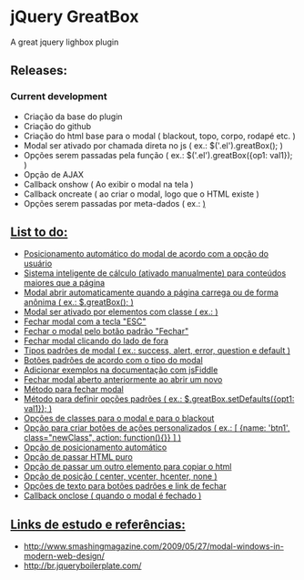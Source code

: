 jQuery GreatBox
===============
A great jquery lighbox plugin

Releases:
---------
### Current development ###
+	Criação da base do plugin
+	Criação do github
+	Criação do html base para o modal ( blackout, topo, corpo, rodapé etc. )
+	Modal ser ativado por chamada direta no js ( ex.: $('.el').greatBox(); )
+	Opções serem passadas pela função ( ex.: $('.el').greatBox({op1: val1}); )
+	Opção de AJAX
+	Callback onshow	( Ao exibir o modal na tela )
+	Callback oncreate ( ao criar o modal, logo que o HTML existe ) 
+	Opções serem passadas por meta-dados ( ex.: <a href="#noAjax" class="greatBoxLink" data-option1="value1" /> )

List to do:
-----------
+	Posicionamento automático do modal de acordo com a opção do usuário
+	Sistema inteligente de cálculo (ativado manualmente) para conteúdos maiores que a página
+	Modal abrir automaticamente quando a página carrega ou de forma anônima ( ex.: $.greatBox(); )
+	Modal ser ativado por elementos com classe ( ex.: <a href="ajax.html" class="greatBoxLink" /> )
+	Fechar modal com a tecla "ESC"
+	Fechar o modal pelo botão padrão "Fechar"
+	Fechar modal clicando do lado de fora
+	Tipos padrões de modal ( ex.: success, alert, error, question e default )
+	Botões padrões de acordo com o tipo do modal
+	Adicionar exemplos na documentação com jsFiddle
+	Fechar modal aberto anteriormente ao abrir um novo
+	Método para fechar modal
+	Método para definir opções padrões ( ex.: $.greatBox.setDefaults({opt1: val1}); )
+	Opções de classes para o modal e para o blackout
+	Opção para criar botões de ações personalizados ( ex.: [ {name: 'btn1', class="newClass", action: function(){}} ] )
+	Opção de posicionamento automático
+	Opção de passar HTML puro
+	Opção de passar um outro elemento para copiar o html
+	Opção de posição ( center, vcenter, hcenter, none )
+	Opções de texto para botões padrões e link de fechar
+	Callback onclose ( quando o modal é fechado )

Links de estudo e referências:
------------------------------
+	http://www.smashingmagazine.com/2009/05/27/modal-windows-in-modern-web-design/
+	http://br.jqueryboilerplate.com/